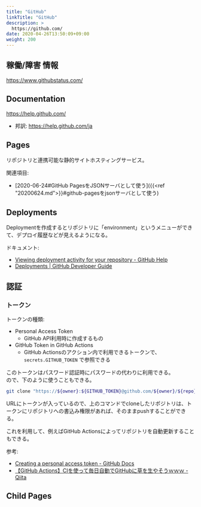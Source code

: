 ```yaml
---
title: "GitHub"
linkTitle: "GitHub"
description: >
  https://github.com/
date: 2020-04-26T13:50:09+09:00
weight: 200
---
```


## 稼働/障害 情報

https://www.githubstatus.com/

## Documentation

https://help.github.com/

- 邦訳: https://help.github.com/ja

## Pages

リポジトリと連携可能な静的サイトホスティングサービス。

関連項目:

- [2020-06-24#GitHub PagesをJSONサーバとして使う]({{<ref "20200624.md">}}#github-pagesをjsonサーバとして使う)

## Deployments

Deploymentを作成するとリポジトリに「environment」というメニューができて、デプロイ履歴などが見えるようになる。

ドキュメント:

- [Viewing deployment activity for your repository - GitHub Help](https://help.github.com/en/github/administering-a-repository/viewing-deployment-activity-for-your-repository)
- [Deployments | GitHub Developer Guide](https://developer.github.com/v3/repos/deployments/)

## 認証
### トークン

トークンの種類:

- Personal Access Token
  - GitHub API利用時に作成するもの
- GitHub Token in GitHub Actions
  - GitHub Actionsのアクション内で利用できるトークンで、 `secrets.GITHUB_TOKEN` で参照できる

このトークンはパスワード認証時にパスワードの代わりに利用できる。  
ので、下のように使うこともできる。

```sh
git clone "https://${owner}:${GITHUB_TOKEN}@github.com/${owner}/${repo}.git"
```

URLにトークンが入っているので、上のコマンドでcloneしたリポジトリは、トークンにリポジトリへの書込み権限があれば、そのままpushすることができる。

これを利用して、例えばGitHub Actionsによってリポジトリを自動更新することもできる。

参考:

- [Creating a personal access token - GitHub Docs](https://docs.github.com/ja/github/authenticating-to-github/creating-a-personal-access-token)
- [【GitHub Actions】CIを使って毎日自動でGitHubに草を生やそうｗｗｗ - Qiita](https://qiita.com/ykhirao/items/65fee829ee0478187027#comments)

## Child Pages
